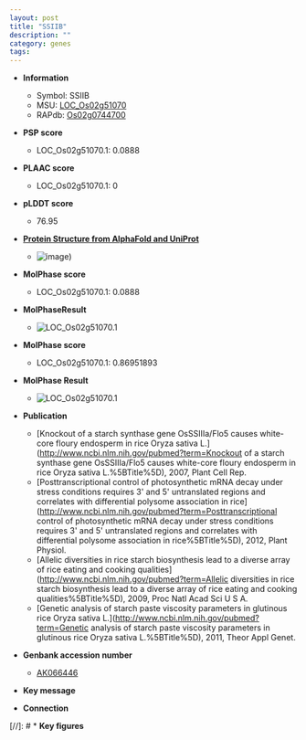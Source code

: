 ```yaml
---
layout: post
title: "SSIIB"
description: ""
category: genes
tags: 
---
```


* **Information**  
    + Symbol: SSIIB  
    + MSU: [LOC_Os02g51070](http://rice.plantbiology.msu.edu/cgi-bin/ORF_infopage.cgi?orf=LOC_Os02g51070)  
    + RAPdb: [Os02g0744700](http://rapdb.dna.affrc.go.jp/viewer/gbrowse_details/irgsp1?name=Os02g0744700)  

* **PSP score**  
    + LOC_Os02g51070.1: 0.0888 

* **PLAAC score**  
    + LOC_Os02g51070.1: 0 

* **pLDDT score**
    + 76.95

* **[Protein Structure from AlphaFold and UniProt](https://www.uniprot.org/uniprotkb/Q6Z2T8/entry#structure)**
    + ![image](https://ricepsp.github.io/images/Q6/AF-Q6Z2T8-F1.png))

* **MolPhase score**
    + LOC_Os02g51070.1: 0.0888

* **MolPhaseResult**
    + ![LOC_Os02g51070.1](https://ricepsp.github.io/pictures/LOC_Os02g/LOC_Os02g51070.1.png)

* **MolPhase score**
    + LOC_Os02g51070.1: 0.86951893

* **MolPhase Result**
    + ![LOC_Os02g51070.1](https://304243504.github.io/Pictures/LOC_Os02g/LOC_Os02g51070.1.png)

* **Publication**  
    + [Knockout of a starch synthase gene OsSSIIIa/Flo5 causes white-core floury endosperm in rice Oryza sativa L.](http://www.ncbi.nlm.nih.gov/pubmed?term=Knockout of a starch synthase gene OsSSIIIa/Flo5 causes white-core floury endosperm in rice Oryza sativa L.%5BTitle%5D), 2007, Plant Cell Rep.
    + [Posttranscriptional control of photosynthetic mRNA decay under stress conditions requires 3' and 5' untranslated regions and correlates with differential polysome association in rice](http://www.ncbi.nlm.nih.gov/pubmed?term=Posttranscriptional control of photosynthetic mRNA decay under stress conditions requires 3' and 5' untranslated regions and correlates with differential polysome association in rice%5BTitle%5D), 2012, Plant Physiol.
    + [Allelic diversities in rice starch biosynthesis lead to a diverse array of rice eating and cooking qualities](http://www.ncbi.nlm.nih.gov/pubmed?term=Allelic diversities in rice starch biosynthesis lead to a diverse array of rice eating and cooking qualities%5BTitle%5D), 2009, Proc Natl Acad Sci U S A.
    + [Genetic analysis of starch paste viscosity parameters in glutinous rice Oryza sativa L.](http://www.ncbi.nlm.nih.gov/pubmed?term=Genetic analysis of starch paste viscosity parameters in glutinous rice Oryza sativa L.%5BTitle%5D), 2011, Theor Appl Genet.

* **Genbank accession number**  
    + [AK066446](http://www.ncbi.nlm.nih.gov/nuccore/AK066446)

* **Key message**  

* **Connection**  

[//]: # * **Key figures**  


